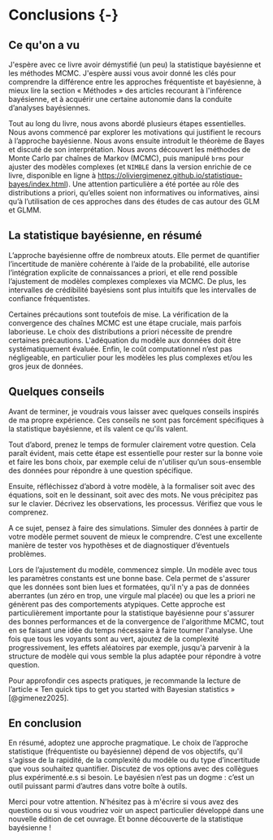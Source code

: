# Conclusions {-}

## Ce qu'on a vu

J'espère avec ce livre avoir démystifié (un peu) la statistique bayésienne et les méthodes MCMC. J'espère aussi vous avoir donné les clés pour comprendre la différence entre les approches fréquentiste et bayésienne, à mieux lire la section « Méthodes » des articles recourant à l'inférence bayésienne, et à acquérir une certaine autonomie dans la conduite d’analyses bayésiennes.

Tout au long du livre, nous avons abordé plusieurs étapes essentielles. Nous avons commencé par explorer les motivations qui justifient le recours à l’approche bayésienne. Nous avons ensuite introduit le théorème de Bayes et discuté de son interprétation. Nous avons découvert les méthodes de Monte Carlo par chaînes de Markov (MCMC), puis manipulé `brms` pour ajuster des modèles complexes (et `NIMBLE` dans la version enrichie de ce livre, disponible en ligne à <https://oliviergimenez.github.io/statistique-bayes/index.html>). Une attention particulière a été portée au rôle des distributions a priori, qu’elles soient non informatives ou informatives, ainsi qu’à l’utilisation de ces approches dans des études de cas autour des GLM et GLMM.

## La statistique bayésienne, en résumé

L’approche bayésienne offre de nombreux atouts. Elle permet de quantifier l’incertitude de manière cohérente à l’aide de la probabilité, elle autorise l’intégration explicite de connaissances a priori, et elle rend possible l’ajustement de modèles complexes complexes via MCMC. De plus, les intervalles de crédibilité bayésiens sont plus intuitifs que les intervalles de confiance fréquentistes.

Certaines précautions sont toutefois de mise. La vérification de la convergence des chaînes MCMC est une étape cruciale, mais parfois laborieuse. Le choix des distributions a priori nécessite de prendre certaines précautions. L'adéquation du modèle aux données doit être systématiquement évaluée. Enfin, le coût computationnel n’est pas négligeable, en particulier pour les modèles les plus complexes et/ou les gros jeux de données.

## Quelques conseils

Avant de terminer, je voudrais vous laisser avec quelques conseils inspirés de ma propre expérience. Ces conseils ne sont pas forcément spécifiques à la statistique bayésienne, et ils valent ce qu'ils valent.

Tout d’abord, prenez le temps de formuler clairement votre question. Cela paraît évident, mais cette étape est essentielle pour rester sur la bonne voie et faire les bons choix, par exemple celui de n'utiliser qu’un sous-ensemble des données pour répondre à une question spécifique.

Ensuite, réfléchissez d’abord à votre modèle, à la formaliser soit avec des équations, soit en le dessinant, soit avec des mots. Ne vous précipitez pas sur le clavier. Décrivez les observations, les processus. Vérifiez que vous le comprenez. 

A ce sujet, pensez à faire des simulations. Simuler des données à partir de votre modèle permet souvent de mieux le comprendre. C’est une excellente manière de tester vos hypothèses et de diagnostiquer d’éventuels problèmes. 

Lors de l’ajustement du modèle, commencez simple. Un modèle avec tous les paramètres constants est une bonne base. Cela permet de s'assurer que les données sont bien lues et formatées, qu'il n'y a pas de données aberrantes (un zéro en trop, une virgule mal placée) ou que les a priori ne génèrent pas des comportements atypiques. Cette approche est particulièrement importante pour la statistique bayésienne pour s'assurer des bonnes performances et de la convergence de l'algorithme MCMC, tout en se faisant une idée du temps nécessaire à faire tourner l'analyse. Une fois que tous les voyants sont au vert, ajoutez de la complexité progressivement, les effets aléatoires par exemple, jusqu'à parvenir à la structure de modèle qui vous semble la plus adaptée pour répondre à votre question.

<!-- La reproductibilité est un pilier essentiel de la démarche scientifique moderne, en particulier dans les approches bayésiennes où les analyses reposent sur de nombreux choix et étapes, souvent sensibles à l’aléa. Penser la reproductibilité dès le début – et non à la fin – renforce la qualité, la transparence et l’impact de vos travaux. Concrètement, cela passe par quelques bonnes pratiques : fixer les graines aléatoires pour garantir des résultats reproductibles ; écrire un code clair et lisible, documenté avec soin ; utiliser un système de contrôle de version (comme Git) pour suivre les modifications, collaborer efficacement et revenir en arrière si besoin. Ces habitudes facilitent aussi le débogage, l’automatisation des analyses, et le partage avec d’autres chercheurs. Bref, la reproductibilité n’est pas une contrainte, mais un atout puissant dans votre boîte à outils bayésienne. -->

Pour approfondir ces aspects pratiques, je recommande la lecture de l’article « Ten quick tips to get you started with Bayesian statistics » [@gimenez2025]. 

## En conclusion

En résumé, adoptez une approche pragmatique. Le choix de l’approche statistique (fréquentiste ou bayésienne) dépend de vos objectifs, qu'il s'agisse de la rapidité, de la complexité du modèle ou du type d’incertitude que vous souhaitez quantifier. Discutez de vos options avec des collègues plus expérimenté.e.s si besoin. Le bayésien n’est pas un dogme : c’est un outil puissant parmi d’autres dans votre boîte à outils.

Merci pour votre attention. N'hésitez pas à m'écrire si vous avez des questions ou si vous voudriez voir un aspect particulier développé dans une nouvelle édition de cet ouvrage. Et bonne découverte de la statistique bayésienne ! 

